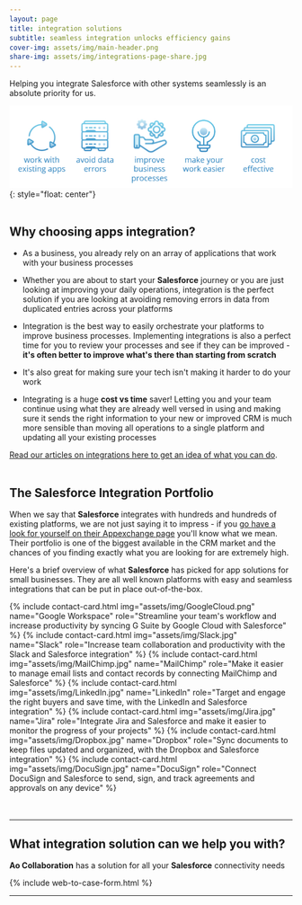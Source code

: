 ```yaml
---
layout: page
title: integration solutions
subtitle: seamless integration unlocks efficiency gains
cover-img: assets/img/main-header.png
share-img: assets/img/integrations-page-share.jpg
---
```


Helping you integrate Salesforce with other systems seamlessly is an absolute priority for us.

![Integrations Advantages](assets/img/integrations-infographic.jpg){: style="float: center"}
<br/>
<br/>

## Why choosing apps integration?

* As a business, you already rely on an array of applications that work with your business processes

* Whether you are about to start your **Salesforce** journey or you are just looking at improving your daily operations, integration is the perfect solution if you are looking at avoiding removing errors in data from duplicated entries across your platforms

* Integration is the best way to easily orchestrate your platforms to improve business processes. Implementing integrations is also a perfect time for you to review your processes and see if they can be improved - **it's often better to improve what's there than starting from scratch**

* It's also great for making sure your tech isn't making it harder to do your work

* Integrating is a huge **cost vs time** saver! Letting you and your team continue using what they are already well versed in using and making sure it sends the right information to your new or improved CRM is much more sensible than moving all operations to a single platform and updating all your existing processes

[Read our articles on integrations here to get an idea of what you can do](https://aocollab.tech/tags/#Integrations).
<br/>
<br/>

## The Salesforce Integration Portfolio
When we say that **Salesforce** integrates with hundreds and hundreds of existing platforms, we are not just saying it to impress - if you [go have a look for yourself on their Appexchange page](https://appexchange.salesforce.com/) you'll know what we mean. Their portfolio is one of the biggest available in the CRM market and the chances of you finding exactly what you are looking for are extremely high.

Here's a brief overview of what **Salesforce** has picked for app solutions for small businesses. They are all well known platforms with easy and seamless integrations that can be put in place out-of-the-box.

<div class="card-holder">
{% include contact-card.html img="assets/img/GoogleCloud.png" name="Google Workspace" role="Streamline your team's workflow and increase productivity by syncing G Suite by Google Cloud with Salesforce" %}
{% include contact-card.html img="assets/img/Slack.jpg" name="Slack" role="Increase team collaboration and productivity with the Slack and Salesforce integration" %}
{% include contact-card.html img="assets/img/MailChimp.jpg" name="MailChimp" role="Make it easier to manage email lists and contact records by connecting MailChimp and Salesforce" %}
{% include contact-card.html img="assets/img/LinkedIn.jpg" name="LinkedIn" role="Target and engage the right buyers and save time, with the LinkedIn and Salesforce integration" %}
{% include contact-card.html img="assets/img/Jira.jpg" name="Jira" role="Integrate Jira and Salesforce and make it easier to monitor the progress of your projects" %}
{% include contact-card.html img="assets/img/Dropbox.jpg" name="Dropbox" role="Sync documents to keep files updated and organized, with the Dropbox and Salesforce integration" %}
{% include contact-card.html img="assets/img/DocuSign.jpg" name="DocuSign" role="Connect DocuSign and Salesforce to send, sign, and track agreements and approvals on any device" %}
</div>
<br/>
<br/>

---
## What integration solution can we help you with?

**Ao Collaboration** has a solution for all your **Salesforce** connectivity needs

{% include web-to-case-form.html %}

---
<br/>
<br/>
